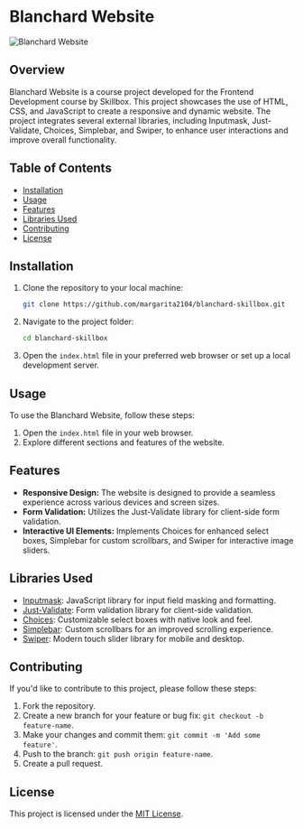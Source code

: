 # Blanchard Website

![Blanchard Website](path/to/your/project/image.png)

## Overview

Blanchard Website is a course project developed for the Frontend Development course by Skillbox. This project showcases the use of HTML, CSS, and JavaScript to create a responsive and dynamic website. The project integrates several external libraries, including Inputmask, Just-Validate, Choices, Simplebar, and Swiper, to enhance user interactions and improve overall functionality.

## Table of Contents

- [Installation](#installation)
- [Usage](#usage)
- [Features](#features)
- [Libraries Used](#libraries-used)
- [Contributing](#contributing)
- [License](#license)

## Installation

1. Clone the repository to your local machine:

   ```bash
   git clone https://github.com/margarita2104/blanchard-skillbox.git
   ```

2. Navigate to the project folder:

   ```bash
   cd blanchard-skillbox
   ```

3. Open the `index.html` file in your preferred web browser or set up a local development server.

## Usage

To use the Blanchard Website, follow these steps:

1. Open the `index.html` file in your web browser.
2. Explore different sections and features of the website.

## Features

- **Responsive Design:** The website is designed to provide a seamless experience across various devices and screen sizes.
- **Form Validation:** Utilizes the Just-Validate library for client-side form validation.
- **Interactive UI Elements:** Implements Choices for enhanced select boxes, Simplebar for custom scrollbars, and Swiper for interactive image sliders.

## Libraries Used

- [Inputmask](https://github.com/RobinHerbots/Inputmask): JavaScript library for input field masking and formatting.
- [Just-Validate](https://github.com/horprogs/Just-validate): Form validation library for client-side validation.
- [Choices](https://github.com/jshjohnson/Choices): Customizable select boxes with native look and feel.
- [Simplebar](https://github.com/Grsmto/simplebar): Custom scrollbars for an improved scrolling experience.
- [Swiper](https://github.com/nolimits4web/swiper): Modern touch slider library for mobile and desktop.

## Contributing

If you'd like to contribute to this project, please follow these steps:

1. Fork the repository.
2. Create a new branch for your feature or bug fix: `git checkout -b feature-name`.
3. Make your changes and commit them: `git commit -m 'Add some feature'`.
4. Push to the branch: `git push origin feature-name`.
5. Create a pull request.

## License

This project is licensed under the [MIT License](LICENSE).
